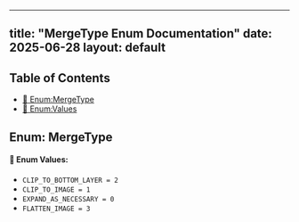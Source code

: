 <!-- Formatted by A³BS formatter.py -->
<!-- Generated by A³BS document.py -->
---
title: "MergeType Enum Documentation"
date: 2025-06-28
layout: default
---

## Table of Contents
- [🔧 Enum:MergeType](#enum-mergetype)
- [🔧 Enum:Values](#enum-values)
## Enum: MergeType
#### 📝 Enum Values:
<a name="enum-values"></a>
  - `CLIP_TO_BOTTOM_LAYER = 2`
  - `CLIP_TO_IMAGE = 1`
  - `EXPAND_AS_NECESSARY = 0`
  - `FLATTEN_IMAGE = 3`